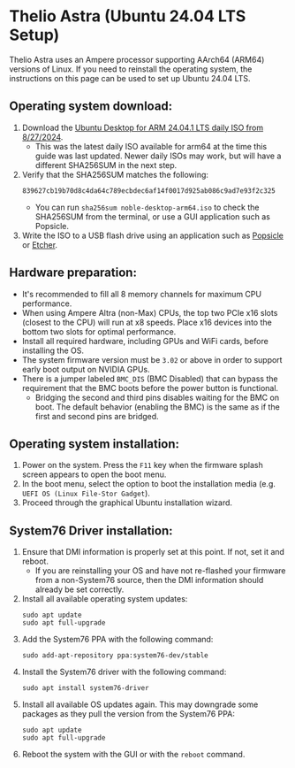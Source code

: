 # Thelio Astra (Ubuntu 24.04 LTS Setup)

Thelio Astra uses an Ampere processor supporting AArch64 (ARM64) versions of Linux. If you need to reinstall the operating system, the instructions on this page can be used to set up Ubuntu 24.04 LTS.

## Operating system download:

1. Download the [Ubuntu Desktop for ARM 24.04.1 LTS daily ISO from 8/27/2024](https://apt.pop-os.org/iso/ubuntu-24.04-arm64-20240827.iso).
    - This was the latest daily ISO available for arm64 at the time this guide was last updated. Newer daily ISOs may work, but will have a different SHA256SUM in the next step.
2. Verify that the SHA256SUM matches the following:
    ```
    839627cb19b70d8c4da64c789ecbdec6af14f0017d925ab086c9ad7e93f2c325
    ```
    - You can run `sha256sum noble-desktop-arm64.iso` to check the SHA256SUM from the terminal, or use a GUI application such as Popsicle.
3. Write the ISO to a USB flash drive using an application such as [Popsicle](https://github.com/pop-os/popsicle/releases) or [Etcher](https://etcher.io).

## Hardware preparation:

- It's recommended to fill all 8 memory channels for maximum CPU performance.
- When using Ampere Altra (non-Max) CPUs, the top two PCIe x16 slots (closest to the CPU) will run at x8 speeds. Place x16 devices into the bottom two slots for optimal performance.
- Install all required hardware, including GPUs and WiFi cards, before installing the OS.
- The system firmware version must be `3.02` or above in order to support early boot output on NVIDIA GPUs.
- There is a jumper labeled `BMC_DIS` (BMC Disabled) that can bypass the requirement that the BMC boots before the power button is functional.
    - Bridging the second and third pins disables waiting for the BMC on boot. The default behavior (enabling the BMC) is the same as if the first and second pins are bridged.

## Operating system installation:

1. Power on the system. Press the `F11` key when the firmware splash screen appears to open the boot menu.
2. In the boot menu, select the option to boot the installation media (e.g. `UEFI OS (Linux File-Stor Gadget`).
3. Proceed through the graphical Ubuntu installation wizard.

## System76 Driver installation:

1. Ensure that DMI information is properly set at this point. If not, set it and reboot.
    - If you are reinstalling your OS and have not re-flashed your firmware from a non-System76 source, then the DMI information should already be set correctly.
2. Install all available operating system updates:
    ```
    sudo apt update
    sudo apt full-upgrade    
    ```
2. Add the System76 PPA with the following command:
    ```
    sudo add-apt-repository ppa:system76-dev/stable
    ```
3. Install the System76 driver with the following command:
    ```
    sudo apt install system76-driver
    ```
4. Install all available OS updates again. This may downgrade some packages as they pull the version from the System76 PPA:
    ```
    sudo apt update
    sudo apt full-upgrade
    ```
5. Reboot the system with the GUI or with the `reboot` command.